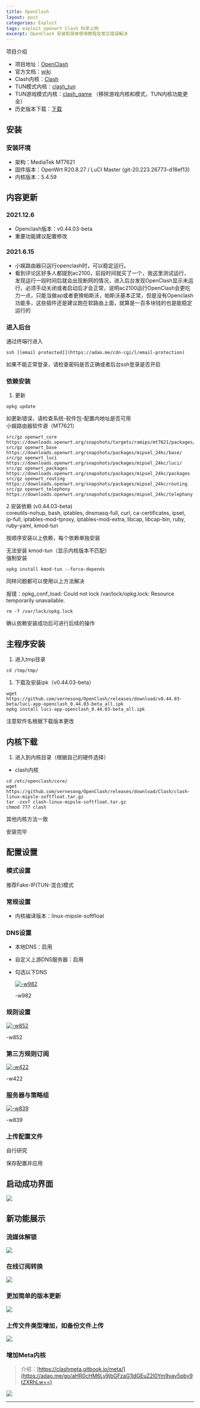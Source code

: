 ```yaml
---
title: OpenClash
layout: post
categories: Exploit 
tags: exploit openwrt Clash 科学上网
excerpt: OpenClash 安装和简单使用教程及常见错误解决
---
```


项目介绍

*   项目地址：[OpenClash](https://adao.me/go/aHR0cHM6Ly9naXRodWIuY29tL3Zlcm5lc29uZy9PcGVuQ2xhc2g=)
*   官方文档：[wiki](https://adao.me/go/aHR0cHM6Ly9naXRodWIuY29tL3Zlcm5lc29uZy9PcGVuQ2xhc2gvd2lraQ==)
*   Clash内核：[Clash](https://adao.me/go/aHR0cHM6Ly9naXRodWIuY29tL3Zlcm5lc29uZy9PcGVuQ2xhc2gvcmVsZWFzZXMvdGFnL0NsYXNo)
*   TUN模式内核：[clash\_tun](https://adao.me/go/aHR0cHM6Ly9naXRodWIuY29tL3Zlcm5lc29uZy9PcGVuQ2xhc2gvcmVsZWFzZXMvdGFnL1RVTi1QcmVtaXVt)
*   TUN游戏模式内核：[clash\_game](https://adao.me/go/aHR0cHM6Ly9naXRodWIuY29tL3Zlcm5lc29uZy9PcGVuQ2xhc2gvcmVsZWFzZXMvdGFnL1RVTg==) （移除游戏内核和模式，TUN内核功能更全）
*   历史版本下载：[下载](https://adao.me/go/aHR0cHM6Ly9naXRodWIuY29tL3Zlcm5lc29uZy9PcGVuQ2xhc2gvcmVsZWFzZXM=)

安装
--

### 安装环境

*   架构：MediaTek MT7621
*   固件版本：OpenWrt R20.8.27 / LuCI Master (git-20.223.26773-d18ef13)
*   内核版本：5.4.59

内容更新
----

### 2021.12.6

*   Openclash版本：v0.44.03-beta
*   重要功能建议配置修改

### 2021.6.15

*   小娱路由器只运行openclash时，可以稳定运行。
*   看到评论区好多人都提到ac2100，前段时间就买了一个，我这里测试运行，发现运行一段时间后就会出现断网的情况，进入后台发现OpenClash显示未运行，必须手动关闭或者启动后才会正常，说明ac2100运行OpenClash会更吃力一点，只能当做ap或者更换帕斯沃，帕斯沃基本正常，但是没有Openclash功能多，这些插件还是建议跑在软路由上面，就算是一百多块钱的也是能稳定运行的

### 进入后台

通过终端行进入

```
ssh [[email protected]](https://adao.me/cdn-cgi/l/email-protection)
```

如果不能正常登录，请检查密码是否正确或者后台ssh登录是否开启

### 依赖安装

1.  更新

```
opkg update
```

如更新错误，请检查系统-软件包-配置内地址是否可用  
小娱路由器软件源（MT7621）

```
src/gz openwrt_core https://downloads.openwrt.org/snapshots/targets/ramips/mt7621/packages/
src/gz openwrt_base https://downloads.openwrt.org/snapshots/packages/mipsel_24kc/base/
src/gz openwrt_luci https://downloads.openwrt.org/snapshots/packages/mipsel_24kc/luci/
src/gz openwrt_packages https://downloads.openwrt.org/snapshots/packages/mipsel_24kc/packages
src/gz openwrt_routing https://downloads.openwrt.org/snapshots/packages/mipsel_24kc/routing
src/gz openwrt_telephony https://downloads.openwrt.org/snapshots/packages/mipsel_24kc/telephony
```

2.安装依赖 (v0.44.03-beta)  
coreutils-nohup, bash, iptables, dnsmasq-full, curl, ca-certificates, ipset, ip-full, iptables-mod-tproxy, iptables-mod-extra, libcap, libcap-bin, ruby, ruby-yaml, kmod-tun

按顺序安装以上依赖，每个依赖单独安装

无法安装 kmod-tun（显示内核版本不匹配）  
强制安装

```
opkg install kmod-tun --force-depends 
```

同样问题都可以使用以上方法解决

报错：opkg\_conf\_load: Could not lock /var/lock/opkg.lock: Resource temporarily unavailable.

```
rm -f /var/lock/opkg.lock
```

确认依赖安装成功后可进行后续的操作

主程序安装
-----

1.  进入tmp目录

```
cd /tmp/tmp/
```

1.  下载及安装ipk（v0.44.03-beta）

```
wget https://github.com/vernesong/OpenClash/releases/download/v0.44.03-beta/luci-app-openclash_0.44.03-beta_all.ipk
opkg install luci-app-openclash_0.44.03-beta_all.ipk
```

注意软件名根据下载版本更改

内核下载
----

1.  进入到内核目录（根据自己的硬件选择）

*   clash内核

```
cd /etc/openclash/core/
wget https://github.com/vernesong/OpenClash/releases/download/Clash/clash-linux-mipsle-softfloat.tar.gz
tar -zxvf clash-linux-mipsle-softfloat.tar.gz
chmod 777 clash
```

其他内核方法一致

安装完毕

配置设置
----

### 模式设置

推荐Fake-IP(TUN-混合)模式

### 常规设置

*   内核编译版本：linux-mipsle-softfloat

### DNS设置

*   本地DNS：启用
*   自定义上游DNS服务器：启用
*   勾选以下DNS  
    [](https://raw.githubusercontent.com/iadao/img/master/20200929141043.jpg#vwid=1964&vhei=1382)
    
    [](https://raw.githubusercontent.com/iadao/img/master/20200929141043.jpg#vwid=1964&vhei=1382)[![-w982](https://raw.githubusercontent.com/iadao/img/master/20200929141043.jpg#vwid=1964&vhei=1382)](https://raw.githubusercontent.com/iadao/img/master/20200929141043.jpg#vwid=1964&vhei=1382)
    
    \-w982
    

### 规则设置

[](https://raw.githubusercontent.com/iadao/img/master/20200929141033.jpg#vwid=1704&vhei=452)

[![-w852](https://raw.githubusercontent.com/iadao/img/master/20200929141033.jpg#vwid=1704&vhei=452)](https://raw.githubusercontent.com/iadao/img/master/20200929141033.jpg#vwid=1704&vhei=452)

\-w852

### 第三方规则订阅

[](https://raw.githubusercontent.com/iadao/img/master/20200929141030.jpg#vwid=844&vhei=498)

[![-w422](https://raw.githubusercontent.com/iadao/img/master/20200929141030.jpg#vwid=844&vhei=498)](https://raw.githubusercontent.com/iadao/img/master/20200929141030.jpg#vwid=844&vhei=498)

\-w422

### 服务器与策略组

[](https://raw.githubusercontent.com/iadao/img/master/20200929141036.jpg#vwid=1678&vhei=710)

[![-w839](https://raw.githubusercontent.com/iadao/img/master/20200929141036.jpg#vwid=1678&vhei=710)](https://raw.githubusercontent.com/iadao/img/master/20200929141036.jpg#vwid=1678&vhei=710)

\-w839

### 上传配置文件

自行研究

保存配置并应用

启动成功界面
------

[](https://raw.githubusercontent.com/iadao/img/master/20211206144421.jpg#vwid=3264&vhei=1664)

[![](https://raw.githubusercontent.com/iadao/img/master/20211206144421.jpg#vwid=3264&vhei=1664)](https://raw.githubusercontent.com/iadao/img/master/20211206144421.jpg#vwid=3264&vhei=1664)

新功能展示
-----

### 流媒体解锁

[](https://raw.githubusercontent.com/iadao/img/master/20211206144417.jpg#vwid=1798&vhei=712)

[![](https://raw.githubusercontent.com/iadao/img/master/20211206144417.jpg#vwid=1798&vhei=712)](https://raw.githubusercontent.com/iadao/img/master/20211206144417.jpg#vwid=1798&vhei=712)

### 在线订阅转换

[](https://raw.githubusercontent.com/iadao/img/master/20211206144418.jpg#vwid=1276&vhei=822)

[![](https://raw.githubusercontent.com/iadao/img/master/20211206144418.jpg#vwid=1276&vhei=822)](https://raw.githubusercontent.com/iadao/img/master/20211206144418.jpg#vwid=1276&vhei=822)

### 更加简单的版本更新

[](https://raw.githubusercontent.com/iadao/img/master/20211206144416.jpg#vwid=3078&vhei=616)

[![](https://raw.githubusercontent.com/iadao/img/master/20211206144416.jpg#vwid=3078&vhei=616)](https://raw.githubusercontent.com/iadao/img/master/20211206144416.jpg#vwid=3078&vhei=616)

### 上传文件类型增加，如备份文件上传

[](https://raw.githubusercontent.com/iadao/img/master/20211206144420.jpg#vwid=2806&vhei=490)

[![](https://raw.githubusercontent.com/iadao/img/master/20211206144420.jpg#vwid=2806&vhei=490)](https://raw.githubusercontent.com/iadao/img/master/20211206144420.jpg#vwid=2806&vhei=490)

### 增加Meta内核

> 介绍：[https://clashmeta.gitbook.io/meta/](https://adao.me/go/aHR0cHM6Ly9jbGFzaG1ldGEuZ2l0Ym9vay5pby9tZXRhLw==)

[](https://raw.githubusercontent.com/iadao/img/master/20220423185001.jpg#vwid=1370&vhei=980)

[![](https://raw.githubusercontent.com/iadao/img/master/20220423185001.jpg#vwid=1370&vhei=980)](https://raw.githubusercontent.com/iadao/img/master/20220423185001.jpg#vwid=1370&vhei=980)

* * *
